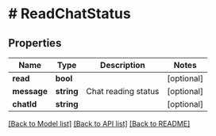 # # ReadChatStatus

## Properties

Name | Type | Description | Notes
------------ | ------------- | ------------- | -------------
**read** | **bool** |  | [optional] 
**message** | **string** | Chat reading status | [optional] 
**chatId** | **string** |  | [optional] 

[[Back to Model list]](../../README.md#documentation-for-models) [[Back to API list]](../../README.md#documentation-for-api-endpoints) [[Back to README]](../../README.md)


